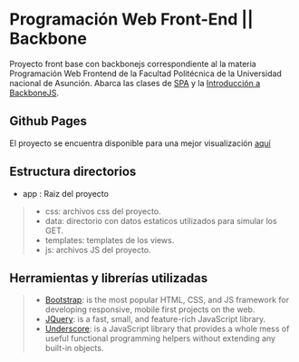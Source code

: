 # Programación Web Front-End || Backbone
Proyecto front base con backbonejs correspondiente al la materia Programación Web Frontend de la Facultad Politécnica de la Universidad nacional de Asunción. Abarca las clases de [SPA](https://docs.google.com/presentation/d/1HzVvagkthpFyy1S0a2YTGkABXIro947iEJECD1maMCg/edit?usp=sharing) y la [Introducción a BackboneJS](https://docs.google.com/presentation/d/1YDK8cRgy8FgxKBJpePyPuTBTaKVz3tpbqowkPbNSXH4/edit?usp=sharing).
## Github Pages
El proyecto se encuentra disponible para una mejor visualización [aquí](https://carlossegovia.github.io/pwf-backbonejs/app/)

## Estructura directorios

* app : Raiz del proyecto

> * css: archivos css del proyecto.
> * data: directorio con datos estaticos utilizados para simular los GET.
> * templates: templates de los views.
> * js: archivos JS del proyecto.

## Herramientas y librerías utilizadas

> * [Bootstrap](http://getbootstrap.com/): is the most popular HTML, CSS, and JS framework for developing responsive, mobile first projects on the web.
> * [JQuery](https://jquery.com/): is a fast, small, and feature-rich JavaScript library.
> * [Underscore](http://underscorejs.org/): is a JavaScript library that provides a whole mess of useful functional programming helpers without extending any built-in objects.
